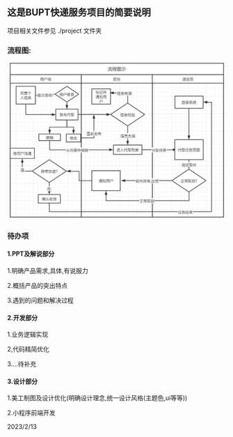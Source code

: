 ## 这是BUPT快递服务项目的简要说明

项目相关文件参见 ./project 文件夹

### 流程图:

![](./project/流程图23.1.23.jpg)

### 待办项

#### 1.PPT及解说部分

1.明确产品需求,具体,有说服力

2.概括产品的突出特点

3.遇到的问题和解决过程

#### 2.开发部分

1.业务逻辑实现

2,代码精简优化

3....待补充

#### 3.设计部分

1.美工制图及设计优化(明确设计理念,统一设计风格(主题色,ui等等))

2.小程序前端开发

2023/2/13